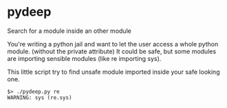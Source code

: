# pydeep
Search for a module inside an other module

You're writing a python jail and want to let the user access a whole python module. (without the private attribute)
It could be safe, but some modules are importing sensible modules (like re importing sys).

This little script try to find unsafe module imported inside your safe looking one.

```
$> ./pydeep.py re
WARNING: sys (re.sys)
```
